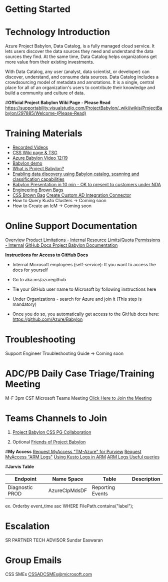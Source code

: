 # Getting Started


# **Technology Introduction**
Azure Project Babylon, Data Catalog, is a fully managed cloud service. It lets users discover the data sources they need and understand the data sources they find. At the same time, Data Catalog helps organizations get more value from their existing investments.

With Data Catalog, any user (analyst, data scientist, or developer) can discover, understand, and consume data sources. Data Catalog includes a crowdsourcing model of metadata and annotations. It is a single, central place for all of an organization's users to contribute their knowledge and build a community and culture of data.

#**Official Project Babylon Wiki Page - Please Read**
https://supportability.visualstudio.com/ProjectBabylon/_wiki/wikis/ProjectBabylon/297885/Welcome-(Please-Read)

# **Training Materials**
- [Recorded Videos](https://supportability.visualstudio.com/ProjectBabylon/_wiki/wikis/ProjectBabylon/355958/Recorded-Sessions)
- [CSS Wiki page & TSG](https://supportability.visualstudio.com/ProjectBabylon/_wiki/wikis/ProjectBabylon/297885/Welcome)
- [Azure Babylon Video 12/19](https://msit.microsoftstream.com/video/dd4a1df3-4a2e-4a7d-aa38-34ff99e92963)
- [Babylon demo](https://nam06.safelinks.protection.outlook.com/?url=https%3A%2F%2Fmsit.microsoftstream.com%2Fvideo%2Fb332a1ff-0400-aa75-8884-f1ea68ead103&data=04%7C01%7CTiffany.Fischer%40microsoft.com%7C0c8ce7c5af14449bd48b08d88006ba6e%7C72f988bf86f141af91ab2d7cd011db47%7C1%7C0%7C637400113678618090%7CUnknown%7CTWFpbGZsb3d8eyJWIjoiMC4wLjAwMDAiLCJQIjoiV2luMzIiLCJBTiI6Ik1haWwiLCJXVCI6Mn0%3D%7C1000&sdata=4uiVbl5Gov4oAWLVBuRplt2AHFtA6OrQNhG9LhXXb%2BA%3D&reserved=0)
- [What is Project Babylon?](https://stackoverflow.microsoft.com/questions/170265/what-is-project-babylon)
- [Enabling data discovery using Babylon catalog, scanning and classification capabilities](https://stackoverflow.microsoft.com/questions/93290/what-is-the-status-of-azure-data-catalog/93291#93291) 
- [Babylon Presentation in 10 min - OK to present to customers under NDA](https://microsoft.sharepoint.com/:p:/t/ProjectBabylon/EdK0yo8dRvxEgRgJogbO8CEBjDNVnSTFhQ7u5cN15yoYeA?e=3hMjfd)
- [Engineering Brown Bags](https://nam06.safelinks.protection.outlook.com/?url=https%3A%2F%2Fteams.microsoft.com%2Fl%2Fchannel%2F19%253A9a0e973781f54c98a5fcc222ffa00ee3%2540thread.tacv2%2Ftab%253A%253A2f77b76b-3130-4ae4-8673-628a1ec8204e%3FgroupId%3D1943848d-4f61-482c-889e-c64a82245fb2%26tenantId%3D72f988bf-86f1-41af-91ab-2d7cd011db47&data=04%7C01%7CTiffany.Fischer%40microsoft.com%7C416947bb465741e0937008d880210028%7C72f988bf86f141af91ab2d7cd011db47%7C1%7C0%7C637400226672952824%7CUnknown%7CTWFpbGZsb3d8eyJWIjoiMC4wLjAwMDAiLCJQIjoiV2luMzIiLCJBTiI6Ik1haWwiLCJXVCI6Mn0%3D%7C1000&sdata=%2Btk36ByF5cPznP53c0aoKIfdGGu461xspIcOo9PCvPA%3D&reserved=0)
- [CSS Brown Bag](https://nam06.safelinks.protection.outlook.com/?url=https%3A%2F%2Fteams.microsoft.com%2Fl%2Fchannel%2F19%253A9a0e973781f54c98a5fcc222ffa00ee3%2540thread.tacv2%2Ftab%253A%253Ad7578343-7139-49de-803f-57b76945c4b4%3FgroupId%3D1943848d-4f61-482c-889e-c64a82245fb2%26tenantId%3D72f988bf-86f1-41af-91ab-2d7cd011db47&data=04%7C01%7CTiffany.Fischer%40microsoft.com%7C416947bb465741e0937008d880210028%7C72f988bf86f141af91ab2d7cd011db47%7C1%7C0%7C637400226672952824%7CUnknown%7CTWFpbGZsb3d8eyJWIjoiMC4wLjAwMDAiLCJQIjoiV2luMzIiLCJBTiI6Ik1haWwiLCJXVCI6Mn0%3D%7C1000&sdata=sNokKQDxVugNKPA8n87COjP3Y04d6OWRVqzpLhQUQR8%3D&reserved=0)
[Create Custom AD Integration Connector](https://msit.microsoftstream.com/video/1b61a1ff-0400-8385-3797-f1eae2ff066d)
- How to Query Kusto Clusters -> Coming soon
- How to Create an IcM -> Coming soon

# **Online Support Documentation**
[Overview](https://docs.microsoft.com/en-us/azure/purview/overview)
[Product Limitations - Internal](https://review.docs.microsoft.com/en-us/pdfs/product-limitations?branch=master)
[Resource Limits/Quota](https://docs.microsoft.com/en-us/azure/purview/how-to-manage-quotas)
[Permissions - Internal](https://review.docs.microsoft.com/en-us/pdfs/catalog-permissions?branch=master)
[GitHub Docs Project Babylon Documentation](https://github.com/Azure/Babylon) 
 
**Instructions for Access to GitHub Docs** 

- Internal Microsoft employees (self-service):  If you want to access the docs for yourself 

- Go to aka.ms/azuregithub  

- Tie your GitHub user name to Microsoft by following instructions here 

- Under Organizations - search for Azure and join it (This step is mandatory)  

- Once you do so, you automatically get access to the GitHub docs here: https://github.com/Azure/Babylon 

 

 

# **Troubleshooting**
Support Engineer Troubleshooting Guide -> Coming soon

# **ADC/PB Daily Case Triage/Training Meeting**
M-F 3pm CST Microsoft Teams Meeting
[Click Here to Join the Meeting](https://teams.microsoft.com/l/meetup-join/19%3ameeting_OTBiNWU4OGQtZmViNC00NzNmLWFlZTMtNzNlZmViZTliNDJl%40thread.v2/0?context=%7b%22Tid%22%3a%2272f988bf-86f1-41af-91ab-2d7cd011db47%22%2c%22Oid%22%3a%22360e5ec4-f6ed-4352-8919-83bdca7326d2%22%7d)

# **Teams Channels to Join**
1) [Project Babylon CSS PG Collaboration](https://teams.microsoft.com/l/team/19%3a9a0e973781f54c98a5fcc222ffa00ee3%40thread.tacv2/conversations?groupId=1943848d-4f61-482c-889e-c64a82245fb2&tenantId=72f988bf-86f1-41af-91ab-2d7cd011db47)

2) Optional [Friends of Project Babylon](https://teams.microsoft.com/l/team/19%3a55a61c23d3074b57a080dd4c44c9dcf5%40thread.tacv2/conversations?groupId=3cd47d55-5a9c-49c8-a74c-c9962366b752&tenantId=72f988bf-86f1-41af-91ab-2d7cd011db47 )

#**My Access**
[Request MyAccess "TM-Azure" for Purview](https://myaccess/identityiq/home.jsf)
[Request MyAccess "ARM Logs"](https://myaccess/identityiq/home.jsf) 
[Using Kusto Logs in ARM](https://armwiki.azurewebsites.net/troubleshooting/kusto/getting_access.html?q=kusto)
[ARM Logs Useful queries](https://armwiki.azurewebsites.net/troubleshooting/kusto/useful_queries.html) 

#**Jarvis Table**

| Endpoint | Name Space | Table | Description |
|--|--|--|--|
| Diagnostic PROD | AzureClpMdsDF |Reporting Events||
ex. Orderby event_time asc WHERE FilePath.contains("label");

# **Escalation**
SR PARTNER TECH ADVISOR Sundar Easwaran

# **Group Emails**
CSS SMEs  CSSADCSMEs@microsoft.com


